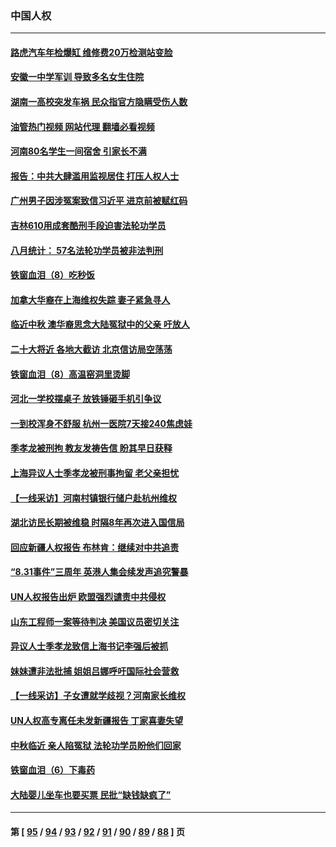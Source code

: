 ### 中国人权
---
#### [路虎汽车年检爆缸 维修费20万检测站变脸](../../pages/ncid278/n13819981.md?09082045) 
#### [安徽一中学军训 导致多名女生住院](../../pages/ncid278/n13819752.md?09082045) 
#### [湖南一高校突发车祸 民众指官方隐瞒受伤人数](../../pages/ncid278/n13819708.md?09082045) 
#### [油管热门视频 网站代理 翻墙必看视频](http://209.222.30.114:81/youtube.html?09082045)
#### [河南80名学生一间宿舍 引家长不满](../../pages/ncid278/n13819206.md?09082045) 
#### [报告：中共大肆滥用监视居住 打压人权人士](../../pages/ncid278/n13818714.md?09082045) 
#### [广州男子因涉冤案致信习近平 进京前被赋红码](../../pages/ncid278/n13818724.md?09082045) 
#### [吉林610用成套酷刑手段迫害法轮功学员](../../pages/ncid278/n13814775.md?09082045) 
#### [八月统计： 57名法轮功学员被非法判刑](../../pages/ncid278/n13817356.md?09082045) 
#### [铁窗血泪（8）吃秒饭](../../pages/ncid278/n13813761.md?09082045) 
#### [加拿大华裔在上海维权失踪 妻子紧急寻人](../../pages/ncid278/n13817708.md?09082045) 
#### [临近中秋 澳华裔思念大陆冤狱中的父亲 吁放人](../../pages/ncid278/n13816551.md?09082045) 
#### [二十大将近 各地大截访 北京信访局空荡荡](../../pages/ncid278/n13816761.md?09082045) 
#### [铁窗血泪（8）高温窑洞里烫脚](../../pages/ncid278/n13816073.md?09082045) 
#### [河北一学校摆桌子 放铁锤砸手机引争议](../../pages/ncid278/n13816760.md?09082045) 
#### [一到校浑身不舒服 杭州一医院7天接240焦虑娃](../../pages/ncid278/n13816743.md?09082045) 
#### [季孝龙被刑拘 教友发祷告信 盼其早日获释](../../pages/ncid278/n13816586.md?09082045) 
#### [上海异议人士季孝龙被刑事拘留 老父亲担忧](../../pages/ncid278/n13816449.md?09082045) 
#### [【一线采访】河南村镇银行储户赴杭州维权](../../pages/ncid278/n13816151.md?09082045) 
#### [湖北访民长期被维稳 时隔8年再次进入国信局](../../pages/ncid278/n13816084.md?09082045) 
#### [回应新疆人权报告 布林肯：继续对中共追责](../../pages/ncid278/n13815660.md?09082045) 
#### [“8.31事件”三周年 英港人集会续发声追究警暴](../../pages/ncid278/n13815643.md?09082045) 
#### [UN人权报告出炉 欧盟强烈谴责中共侵权](../../pages/ncid278/n13815391.md?09082045) 
#### [山东工程师一案等待判决 美国议员密切关注](../../pages/ncid278/n13815065.md?09082045) 
#### [异议人士季孝龙致信上海书记李强后被抓](../../pages/ncid278/n13815171.md?09082045) 
#### [妹妹遭非法批捕 姐姐吕娜呼吁国际社会营救](../../pages/ncid278/n13814832.md?09082045) 
#### [【一线采访】子女遭就学歧视？河南家长维权](../../pages/ncid278/n13814638.md?09082045) 
#### [UN人权高专离任未发新疆报告 丁家喜妻失望](../../pages/ncid278/n13814673.md?09082045) 
#### [中秋临近 亲人陷冤狱 法轮功学员盼他们回家](../../pages/ncid278/n13814674.md?09082045) 
#### [铁窗血泪（6）下毒药](../../pages/ncid278/n13793192.md?09082045) 
#### [大陆婴儿坐车也要买票 民批“缺钱缺疯了”](../../pages/ncid278/n13814495.md?09082045) 

---
#### 第 [ [95](./95.md?09082045) / [94](./94.md?09082045) / [93](./93.md?09082045) / [92](./92.md?09082045) / [91](./91.md?09082045) / [90](./90.md?09082045) / [89](./89.md?09082045) / [88](./88.md?09082045) ] 页
